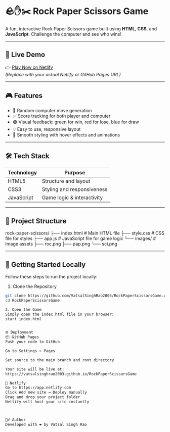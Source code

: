 # 🪨✋✂️ Rock Paper Scissors Game

A fun, interactive Rock Paper Scissors game built using **HTML**, **CSS**, and **JavaScript**. Challenge the computer and see who wins!

---

## 🔗 Live Demo

👉 [Play Now on Netlify](https://your-netlify-site.netlify.app)  
*(Replace with your actual Netlify or GitHub Pages URL)*

---

## 🎮 Features

- 🎲 Random computer move generation  
- ✅ Score tracking for both player and computer  
- 🟢 Visual feedback: green for win, red for lose, blue for draw  
- 💡 Easy to use, responsive layout  
- 🎨 Smooth styling with hover effects and animations  

---

## 🛠️ Tech Stack

| Technology | Purpose                    |
|------------|-----------------------------|
| HTML5      | Structure and layout        |
| CSS3       | Styling and responsiveness  |
| JavaScript | Game logic & interactivity  |

---

## 📁 Project Structure

rock-paper-scissors/
├── index.html # Main HTML file
├── style.css # CSS file for styles
├── app.js # JavaScript file for game logic
└── images/ # Image assets
├── roc.png
├── pap.png
└── sci.png


---

## 🚀 Getting Started Locally

Follow these steps to run the project locally:
1. Clone the Repository

```bash
git clone https://github.com/VatsalSinghRao2003/RockPaperScissorsGame.git
cd RockPaperScissorsGame

2. Open the Game
Simply open the index.html file in your browser:
start index.html


🌐 Deployment
📦 GitHub Pages
Push your code to GitHub

Go to Settings > Pages

Set source to the main branch and root directory

Your site will be live at:
https://vatsalsinghrao2003.github.io/RockPaperScissorsGame

🚀 Netlify
Go to https://app.netlify.com
Click Add new site → Deploy manually
Drag and drop your project folder
Netlify will host your site instantly



🙋‍♂️ Author
Developed with ❤️ by Vatsal Singh Rao
